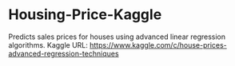 # Housing-Price-Kaggle
Predicts sales prices for houses using advanced linear regression algorithms. Kaggle URL: https://www.kaggle.com/c/house-prices-advanced-regression-techniques
